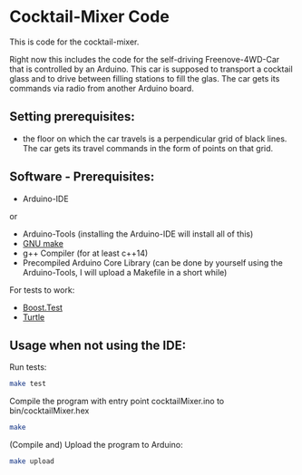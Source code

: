 # Cocktail-Mixer Code

This is code for the cocktail-mixer.

Right now this includes the code for the self-driving Freenove-4WD-Car that is controlled by an Arduino. This car is supposed to transport a cocktail glass and to drive between filling stations to fill the glas. The car gets its commands via radio from another Arduino board.

## Setting prerequisites:
- the floor on which the car travels is a perpendicular grid of black lines. The car gets its travel commands in the form of points on that grid.

## Software - Prerequisites:
- Arduino-IDE

or

- Arduino-Tools (installing the Arduino-IDE will install all of this)
- [GNU make](https://www.gnu.org/software/make/manual/make.html)
- g++ Compiler (for at least c++14)
- Precompiled Arduino Core Library (can be done by yourself using the Arduino-Tools, I will upload a Makefile in a short while)

For tests to work:
- [Boost.Test](https://www.boost.org/doc/libs/1_66_0/libs/test/doc/html/index.html)
- [Turtle](http://turtle.sourceforge.net)

## Usage when not using the IDE:
Run tests:
```bash
make test
```

Compile the program with entry point cocktailMixer.ino to bin/cocktailMixer.hex
```bash
make
```

(Compile and) Upload the program to Arduino:
```bash
make upload
```
